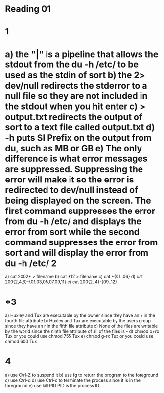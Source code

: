 Reading 01
==========

1
===
a) the "|" is a pipeline that allows the stdout from the du -h /etc/ to be used as the stdin of sort
b) the 2> dev/null redirects the stderror to a null file so they are not included in the stdout when you hit enter
c) > output.txt redirects the output of sort to a text file called output.txt
d) -h puts SI Prefix on the output from du, such as MB or GB
e) The only difference is what error messages are suppressed.  Suppressing the error will make it so the error is redirected to dev/null instead of being displayed on the screen. The first command suppresses the error from du -h /etc/ and displays the error from sort while the second command suppresses the error from sort and will display the error from du -h /etc/
2
=====
a) cat 2002* > filename
b) cat *12 > filename
c) cat *{01..06} 
d) cat 200{2,4,6}-{01,03,05,07,09,11}
e) cat 200{2..4}-{09..12}

*3
=====
a) Huxley and Tux are executable by the owner since they have an x in the fourth file attribute
b) Huxley and Tux are executable by the users group since they have an r in the fifth file attribute
c) None of the files are writable by the world since the ninth file attribute of all of the files is -
d) chmod o+rx Tux or you could use chmod 755 Tux
e) chmod g-rx Tux or you could use chmod 600 Tux

4
=====
a) use Ctrl-Z to suspend it 
b) use fg to return the program to the foreground
c) use Ctrl-d
d) use Ctrl-c to terminate the process since it is in the foreground
e) use kill PID
PID is the process ID

